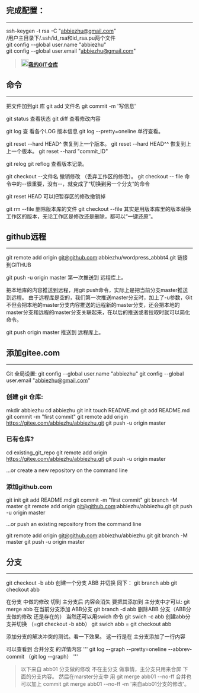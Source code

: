 ## **完成配置**：
---
ssh-keygen -t rsa -C "abbiezhu@gmail.com"  
/用户主目录下/.ssh/id_rsa和id_rsa.pu两个文件  
git config --global user.name "abbiezhu"  
git config --global user.email "abbiezhu@gmail.com"  
><img width='20px' src='https://www.lymiss.com/wp-content/themes/abbiezhu/favicon.png#pic_center' />[**我的GIT仓库**](https://github.com/abbiezhu/abbiezhu)
## **命令**
---
把文件加到git 库
git add 文件名
git commit -m '写信息'  

git status 查看状态
git diff 查看修改内容

git log 查 看各个LOG 版本信息
git log --pretty=oneline 单行查看。

git reset --hard HEAD^ 恢复到上一个版本。
git reset --hard HEAD^^ 恢复到上上一个版本。
git reset --hard "commit_ID"

git relog
git reflog 查看版本记录。

git checkout --文件名    撤销修改 （丢弃工作区的修改）。
git checkout -- file 命令中的--很重要，没有--，就变成了“切换到另一个分支”的命令

git reset HEAD <file>可以把暂存区的修改撤销掉

git rm --file  删除版本库的文件
git checkout --file 其实是用版本库里的版本替换工作区的版本，无论工作区是修改还是删除，都可以“一键还原”。

## **github远程**
---
git remote add origin git@github.com:abbiezhu/wordpress_abbbt4.git
链接到GITHUB 

git push -u origin master
第一次推送到 远程库上。

把本地库的内容推送到远程，用git push命令，实际上是把当前分支master推送到远程。
由于远程库是空的，我们第一次推送master分支时，加上了-u参数，Git不但会把本地的master分支内容推送的远程新的master分支，还会把本地的master分支和远程的master分支关联起来，在以后的推送或者拉取时就可以简化命令。

git push origin master 推送到 远程库上。
## **添加gitee.com**
---
Git 全局设置:
git config --global user.name "abbiezhu"
git config --global user.email "abbiezhu@gmail.com"

### **创建 git 仓库:**
mkdir abbiezhu
cd abbiezhu
git init
touch README.md
git add README.md
git commit -m "first commit"
git remote add origin https://gitee.com/abbiezhu/abbiezhu.git
git push -u origin master

### **已有仓库?**
cd existing_git_repo
git remote add origin https://gitee.com/abbiezhu/abbiezhu.git
git push -u origin master

…or create a new repository on the command line

### **添加github.com**
git init
git add README.md
git commit -m "first commit"
git branch -M master
git remote add origin git@github.com:abbiezhu/abbiezhu.git
git push -u origin master

…or push an existing repository from the command line

git remote add origin git@github.com:abbiezhu/abbiezhu.git
git branch -M master
git push -u origin master

## **分支**
---
git checkout -b abb
创建一个分支 ABB  并切换
同下：
git branch abb
git checkout abb

在分支 中做的修改 切到 主分支后 内容会消失
要把其添加到 主分支中才可以:
git merge abb  在当前分支添加 ABB分支
git branch -d abb 删除ABB 分支（ABB分支做的修改 还是存在的）
当然还可以用swich 命令
git swich -c abb 创建abb分支并切换 （=git checkout -b abb）
git swich abb = git checkout abb

添加分支的解决冲突的测试。看一下效果。
这一行是在  主分支添加了一行内容

可以查看到 合并分支 的详情内容
'''
git log --graph --pretty=oneline --abbrev-commit （git log --graph）
'''
> 以下来自 abb01 分支做的修改
不在主分支 做事情，主分支只用来合屏  下面的分支内容。
然后在marster分支中 用
git merge abb01 --no-ff 合并也可以加上 commit
git merge abb01 --no-ff -m '来自abb01分支的修改'。
